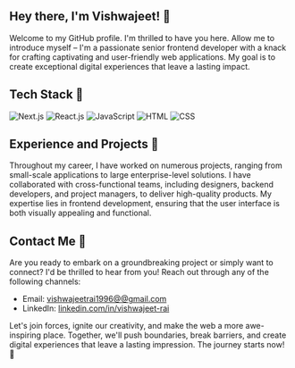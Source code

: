## Hey there, I'm Vishwajeet! 👋

Welcome to my GitHub profile. I'm thrilled to have you here. Allow me to introduce myself – I'm a passionate senior frontend developer with a knack for crafting captivating and user-friendly web applications. My goal is to create exceptional digital experiences that leave a lasting impact.

## Tech Stack 🚀

![Next.js](https://img.icons8.com/color/48/000000/nextjs.png) ![React.js](https://img.icons8.com/color/48/000000/react-native.png) ![JavaScript](https://img.icons8.com/color/48/000000/javascript.png) ![HTML](https://img.icons8.com/color/48/000000/html-5.png) ![CSS](https://img.icons8.com/color/48/000000/css3.png)


## Experience and Projects 💼

Throughout my career, I have worked on numerous projects, ranging from small-scale applications to large enterprise-level solutions. I have collaborated with cross-functional teams, including designers, backend developers, and project managers, to deliver high-quality products. My expertise lies in frontend development, ensuring that the user interface is both visually appealing and functional.

## Contact Me 📩

Are you ready to embark on a groundbreaking project or simply want to connect? I'd be thrilled to hear from you! Reach out through any of the following channels:

- Email: [vishwajeetrai1996@@gmail.com](mailto:vishwajeetrai1996@@gmail.com)
- LinkedIn: [linkedin.com/in/vishwajeet-rai](https://www.linkedin.com/in/vishwajeet-rai-8a2654169)

Let's join forces, ignite our creativity, and make the web a more awe-inspiring place. Together, we'll push boundaries, break barriers, and create digital experiences that leave a lasting impression. The journey starts now! 🚀
